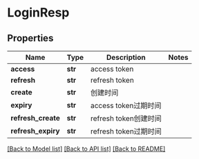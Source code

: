 # LoginResp

## Properties
Name | Type | Description | Notes
------------ | ------------- | ------------- | -------------
**access** | **str** |  access token | 
**refresh** | **str** |  refresh token | 
**create** | **str** |  创建时间 | 
**expiry** | **str** |  access token过期时间 | 
**refresh_create** | **str** |  refresh token创建时间 | 
**refresh_expiry** | **str** |  refresh token过期时间 | 

[[Back to Model list]](../README.md#documentation-for-models) [[Back to API list]](../README.md#documentation-for-api-endpoints) [[Back to README]](../README.md)

